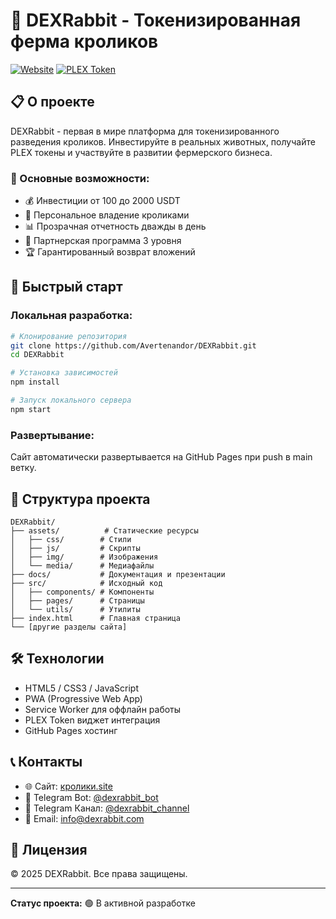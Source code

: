 # 🐰 DEXRabbit - Токенизированная ферма кроликов

[![Website](https://img.shields.io/badge/Website-Live-green)](https://xn--80apagbbfxgmuj4j.site/)
[![PLEX Token](https://img.shields.io/badge/PLEX-BSC-yellow)](https://www.geckoterminal.com/ru/bsc/pools/0x41d9650faf3341cbf8947fd8063a1fc88dbf1889)

## 📋 О проекте

DEXRabbit - первая в мире платформа для токенизированного разведения кроликов. Инвестируйте в реальных животных, получайте PLEX токены и участвуйте в развитии фермерского бизнеса.

### 🎯 Основные возможности:
- 💰 Инвестиции от 100 до 2000 USDT
- 🐰 Персональное владение кроликами
- 📊 Прозрачная отчетность дважды в день
- 🤝 Партнерская программа 3 уровня
- 🏆 Гарантированный возврат вложений

## 🚀 Быстрый старт

### Локальная разработка:
```bash
# Клонирование репозитория
git clone https://github.com/Avertenandor/DEXRabbit.git
cd DEXRabbit

# Установка зависимостей
npm install

# Запуск локального сервера
npm start
```

### Развертывание:
Сайт автоматически развертывается на GitHub Pages при push в main ветку.

## 📁 Структура проекта

```
DEXRabbit/
├── assets/          # Статические ресурсы
│   ├── css/        # Стили
│   ├── js/         # Скрипты
│   ├── img/        # Изображения
│   └── media/      # Медиафайлы
├── docs/           # Документация и презентации
├── src/            # Исходный код
│   ├── components/ # Компоненты
│   ├── pages/      # Страницы
│   └── utils/      # Утилиты
├── index.html      # Главная страница
└── [другие разделы сайта]
```

## 🛠 Технологии

- HTML5 / CSS3 / JavaScript
- PWA (Progressive Web App)
- Service Worker для оффлайн работы
- PLEX Token виджет интеграция
- GitHub Pages хостинг

## 📞 Контакты

- 🌐 Сайт: [кролики.site](https://xn--80apagbbfxgmuj4j.site/)
- 📱 Telegram Bot: [@dexrabbit_bot](https://t.me/dexrabbit_bot)
- 📢 Telegram Канал: [@dexrabbit_channel](https://t.me/dexrabbit_channel)
- 📧 Email: info@dexrabbit.com

## 📄 Лицензия

© 2025 DEXRabbit. Все права защищены.

---

**Статус проекта:** 🟢 В активной разработке
